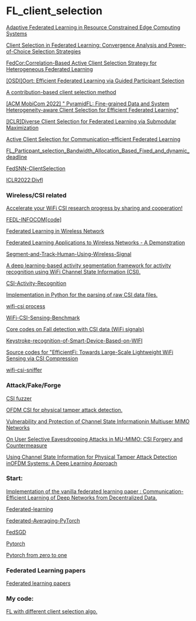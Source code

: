 # FL_client_selection



[Adaptive Federated Learning in Resource Constrained Edge Computing Systems](https://github.com/COPS-IITBHU/HCSFL)

[Client Selection in Federated Learning: Convergence Analysis and Power-of-Choice Selection Strategies](https://github.com/Harshik97/Efficient-Client-Selection-in-Federated-Learning.)

[FedCor:Correlation-Based Active Client Selection Strategy for Heterogeneous Federated Learning](https://github.com/Yoruko-Tang/FedCor)

[[OSDI]Oort: Efficient Federated Learning via Guided Participant Selection](https://github.com/SymbioticLab/Oort)

[A contribution-based client selection method](https://github.com/xuyinhai22/Client-selection-of-Federated-Learning)

[[ACM MobiCom 2022] " PyramidFL: Fine-grained Data and System Heterogeneity-aware Client Selection for Efficient Federated Learning"](https://github.com/liecn/PyramidFL)

[[ICLR]Diverse Client Selection for Federated Learning via Submodular Maximization](https://github.com/melodi-lab/divfl)

[Active Client Selection for Communication-efficient Federated Learning](https://github.com/euphoria0-0/Active-Client-Selection-for-Communication-efficient-Federated-Learning)

[FL_Particpant_selection_Bandwidth_Allocation_Based_Fixed_and_dynamic_deadline](https://github.com/Abdullatif2/FL_Particpant_selection_Based_Fixed_and_dynamic_deadline)

[FedSNN-ClientSelection](https://github.com/peter0201yu/FedSNN-ClientSelection)

[ICLR2022:Divfl](https://github.com/melodi-lab/divfl)

### Wireless/CSI related 

[Accelerate your WiFi CSI research progress by sharing and cooperation!](https://github.com/wuzhiguocarter/Awesome-WiFi-CSI-Research)

[FEDL-INFOCOM](https://arxiv.org/pdf/1910.13067.pdf)[[code]](https://github.com/nhatminh/FEDL-INFOCOM)

[Federated Learning in Wireless Network](https://github.com/ShenJinglong/WFL)

[Federated Learning Applications to Wireless Networks - A Demonstration](https://github.com/zanderman/federated-learning-wireless-demo)

[Segment-and-Track-Human-Using-Wireless-Signal](https://github.com/shleee47/Segment-and-Track-Human-Using-Wireless-Signal)

[A deep learning-based activity segmentation framework for activity recognition using WiFi Channel State Information (CSI).](https://github.com/ChunjingXiao/DeepSeg)

[CSI-Activity-Recognition](https://github.com/ludlows/CSI-Activity-Recognition)

[Implementation in Python for the parsing of raw CSI data files.](https://github.com/DanielHaimanot/python_wifi_csi_extractor)

[wifi-csi process](https://github.com/zzh606/wifi-csi)

[WiFi-CSI-Sensing-Benchmark](https://github.com/xyanchen/WiFi-CSI-Sensing-Benchmark)

[Core codes on Fall detection with CSI data (WiFi signals)](https://github.com/mabagheri/FallDetection)

[Keystroke-recognition-of-Smart-Device-Based-on-WIFI](https://github.com/Ericfengdc/Keystroke-recognition-of-Smart-Device-Based-on-WIFI)

[Source codes for "EfficientFi: Towards Large-Scale Lightweight WiFi Sensing via CSI Compression](https://github.com/Marsrocky/EfficientFi)

[wifi-csi-sniffer](https://github.com/orkunispir/wifi-csi-sniffer)

### Attack/Fake/Forge

[CSI fuzzer](https://github.com/open-sdr/openwifi)

[OFDM CSI for physical tamper attack detection.](https://github.com/isaac1369/Physical-Tamper-Attack-Detection)

[Vulnerability and Protection of Channel State Informationin Multiuser MIMO Networks](https://rtcl.eecs.umich.edu/papers/publications/2014/paper-ccs.pdf)

[On User Selective Eavesdropping Attacks in MU-MIMO: CSI Forgery and Countermeasure](https://seit.egr.msu.edu/paper/INFOCOM19_USEAttack.pdf)

[Using Channel State Information for Physical Tamper Attack Detection inOFDM Systems: A Deep Learning Approach](https://arxiv.org/pdf/2011.03573)




### Start:

[Implementation of the vanilla federated learning paper : Communication-Efficient Learning of Deep Networks from Decentralized Data.](https://github.com/AshwinRJ/Federated-Learning-PyTorch)

[Federated-learning](https://github.com/shaoxiongji/federated-learning)

[Federated-Averaging-PyTorch](https://github.com/vaseline555/Federated-Averaging-PyTorch)

[FedSGD](https://github.com/LeiDu-dev/FedSGD)

[Pytorch](https://github.com/xingyushu/thorough-pytorch)

[Pytorch from zero to one](https://github.com/deeplearningzerotoall/PyTorch)

### Federated Learning papers 

[Federated learning papers](https://github.com/lokinko/Federated-Learning)


### My code:
[FL with different client selection algo.](https://github.com/xingyushu/Active-Client-Selection-for-Communication-efficient-Federated-Learning)
